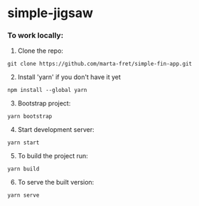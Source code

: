 # simple-jigsaw

### To work locally:
1. Clone the repo:
```
git clone https://github.com/marta-fret/simple-fin-app.git
```

2. Install 'yarn' if you don't have it yet
```
npm install --global yarn
```

3. Bootstrap project:
```
yarn bootstrap
```

4. Start development server:
```
yarn start
```

5. To build the project run:
```
yarn build
```

6. To serve the built version:
```
yarn serve
```

